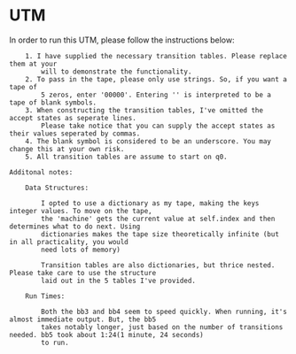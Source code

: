 # UTM
In order to run this UTM, please follow the instructions below:

		1. I have supplied the necessary transition tables. Please replace them at your
			will to demonstrate the functionality.
		2. To pass in the tape, please only use strings. So, if you want a tape of 
			5 zeros, enter '00000'. Entering '' is interpreted to be a tape of blank symbols.
		3. When constructing the transition tables, I've omitted the accept states as seperate lines.
			Please take notice that you can supply the accept states as their values seperated by commas.
		4. The blank symbol is considered to be an underscore. You may change this at your own risk. 
		5. All transition tables are assume to start on q0.

	Additonal notes:

		Data Structures:

			I opted to use a dictionary as my tape, making the keys integer values. To move on the tape, 
			the 'machine' gets the current value at self.index and then determines what to do next. Using
			dictionaries makes the tape size theoretically infinite (but in all practicality, you would 
			need lots of memory)
			
			Transition tables are also dictionaries, but thrice nested. Please take care to use the structure 
			laid out in the 5 tables I've provided.

		Run Times:

			Both the bb3 and bb4 seem to speed quickly. When running, it's almost immediate output. But, the bb5
			takes notably longer, just based on the number of transitions needed. bb5 took about 1:24(1 minute, 24 seconds)
			to run. 
